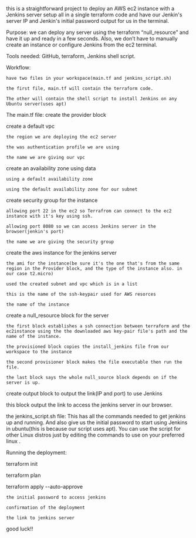 this is a straightforward project to deploy an AWS ec2 instance with a Jenkins server setup all in a single terraform code and have our Jenkin's server IP and Jenkin's initial password output for us in the terminal.

Purpose: we can deploy any server using the terraform “null_resource” and have it up and ready in a few seconds. Also, we don’t have to manually create an instance or configure Jenkins from the ec2 terminal.

Tools needed: GitHub, terraform, Jenkins shell script.

Workflow:

    have two files in your workspace(main.tf and jenkins_script.sh)

    the first file, main.tf will contain the terraform code.

    The other will contain the shell script to install Jenkins on any Ubuntu server(uses apt)

The main.tf file:
create the provider block

create a default vpc

    the region we are deploying the ec2 server

    the was authentication profile we are using

    the name we are giving our vpc

create an availability zone using data

    using a default availability zone

    using the default availability zone for our subnet

create security group for the instance

    allowing port 22 in the ec2 so Terrafrom can connect to the ec2 instance with it's key using ssh.

    allowing port 8080 so we can access Jenkins server in the browser(jenkin's port)

    the name we are giving the security group

create the aws instance for the jenkins server

    the ami for the instance(be sure it's the one that's from the same region in the Provider block, and the type of the instance also. in our case t2.micro)

    used the created subnet and vpc which is in a list

    this is the name of the ssh-keypair used for AWS resorces

    the name of the instance

create a null_resource block for the server

    the first block establishes a ssh connection between terraform and the ec2instance using the the downloaded aws key-pair file's path and the name of the instance.

    the provisioned block copies the install_jenkins file from our workspace to the instance

    the second provisioner block makes the file executable then run the file.

    the last block says the whole null_source block depends on if the server is up.

create output block to output the link(IP and port) to use Jenkins

this block output the link to access the jenkins server in our browser.

the jenkins_script.sh file: This has all the commands needed to get jenkins up and running. And also give us the initial password to start using Jenkins in ubuntu(this is because our script uses apt). You can use the script for other Linux distros just by editing the commands to use on your preferred linux .

Running the deployment:

terraform init

terraform plan

terraform apply --auto-approve

    the initial password to access jenkins

    confirmation of the deployment

    the link to jenkins server

good luck!!
